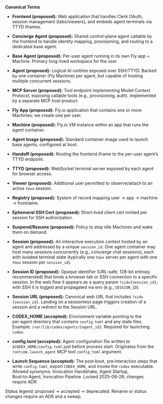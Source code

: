 **Canonical Terms**

- **Frontend (proposed):** Web application that handles Clerk OAuth, session management
  (tabs/viewers), and embeds agent terminals via TTYD iframes.
- **Concierge Agent (proposed):** Shared control-plane agent callable by the frontend to handle
  identity mapping, provisioning, and routing to a dedicated base agent.
- **Base Agent (proposed):** Per-user agent running in its own Fly app + Machine. Primary long-lived
  workspace for the user.
- **Agent (proposed):** Logical AI runtime exposed over SSH/TTYD. Backed by one container (Fly
  Machine) per agent, but capable of hosting multiple concurrent sessions.
- **MCP Server (proposed):** Tool endpoint implementing Model Context Protocol, exposing callable
  tools (e.g., provisioning, auth). Implemented by a separate MCP host product.
- **Fly App (proposed):** Fly.io application that contains one or more Machines; we create one per
  user.
- **Machine (proposed):** Fly.io VM instance within an app that runs the agent container.
- **Agent Image (proposed):** Standard container image used to launch base agents; configured at
  boot.
- **Handoff (proposed):** Routing the frontend iframe to the per-user agent’s TTYD endpoint.
- **TTYD (proposed):** WebSocket terminal server exposed by each agent for browser access.
- **Viewer (proposed):** Additional user permitted to observe/attach to an active `tmux` session.
- **Registry (proposed):** System of record mapping user → app → machine → hostname.
- **Ephemeral SSH Cert (proposed):** Short‑lived client cert minted per session for SSH
  authorization.
- **Suspend/Resume (proposed):** Policy to stop idle Machines and wake them on demand.

- **Session (proposed):** An interactive execution context hosted by an agent and addressed by a
  unique `session_id`. One agent container may host many sessions concurrently (e.g., concierge chat
  sessions), each with isolated terminal state (typically one `tmux` server per agent with one
  `tmux` session per `session_id`).
- **Session ID (proposed):** Opaque identifier (URL-safe, 128-bit entropy recommended) that binds a
  browser tab or SSH connection to a specific session. In the web flow it appears as a query param
  `?sid={session_id}`; with SSH it is logged and propagated via env (e.g., `SESSION_ID`).
- **Session URL (proposed):** Canonical web URL that includes `?sid={session_id}`. Landing on a
  sessionless page triggers creation of a session and a redirect to the Session URL.

- **CODEX_HOME (accepted):** Environment variable pointing to the per‑agent directory that contains
  `config.toml` and any state files. Example: `/var/lib/codex/agents/{agent_id}`. Required for
  launching `codex`.
- **config.toml (accepted):** Agent configuration file written to `$CODEX_HOME/config.toml` just
  before process start. Originates from the `runtime.launch_agent` MCP tool `config_toml` argument.
- **Launch Sequence (accepted):** The post‑boot, pre‑interaction steps that write `config.toml`,
  export `CODEX_HOME`, and invoke the `codex` executable. Allowed synonyms: Invocation Handshake,
  Agent Startup, Boot‑to‑Agent, Invocation Pipeline. Locked 2025-08-28; changes require ADR.

Status legend: proposed → accepted → deprecated. Rename or status changes require an ADR and a
sweep.
